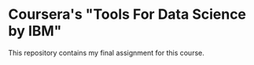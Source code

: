 # Coursera's "Tools For Data Science by IBM"
This repository contains my final assignment for this course.
